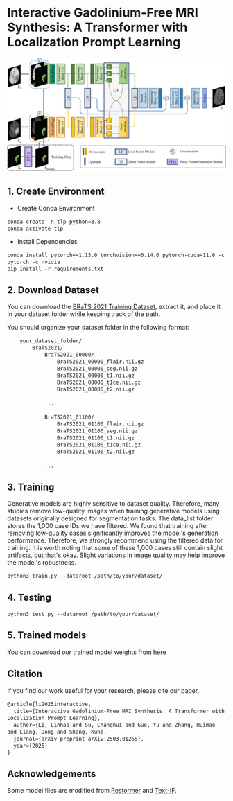 # Interactive Gadolinium-Free MRI Synthesis: A Transformer with Localization Prompt Learning

![Framework](assert/framework.png)

## 1. Create Environment
- Create Conda Environment
```
conda create -n tlp python=3.8
conda activate tlp
```
- Install Dependencies
```
conda install pytorch==1.13.0 torchvision==0.14.0 pytorch-cuda=11.6 -c pytorch -c nvidia
pip install -r requirements.txt
```

## 2. Download Dataset

You can download the [BRaTS 2021 Training Dataset](https://www.kaggle.com/datasets/dschettler8845/brats-2021-task1), extract it, and place it in your dataset folder while keeping track of the path.

You should organize your dataset folder in the following format:
```
    your_dataset_folder/
        BraTS2021/
            BraTS2021_00000/
                BraTS2021_00000_flair.nii.gz
                BraTS2021_00000_seg.nii.gz
                BraTS2021_00000_t1.nii.gz
                BraTS2021_00000_t1ce.nii.gz
                BraTS2021_00000_t2.nii.gz
                
            ...
            
            BraTS2021_01100/
                BraTS2021_01100_flair.nii.gz
                BraTS2021_01100_seg.nii.gz
                BraTS2021_01100_t1.nii.gz
                BraTS2021_01100_t1ce.nii.gz
                BraTS2021_01100_t2.nii.gz
                
            ...
```
##  3. Training
Generative models are highly sensitive to dataset quality. Therefore, many studies remove low-quality images when training generative models using datasets originally designed for segmentation tasks. The data_list folder stores the 1,000 case IDs we have filtered. We found that training after removing low-quality cases significantly improves the model's generation performance. Therefore, we strongly recommend using the filtered data for training. It is worth noting that some of these 1,000 cases still contain slight artifacts, but that's okay. Slight variations in image quality may help improve the model's robustness.
```shell
python3 train.py --dataroot /path/to/your/dataset/
```

##  4. Testing
```shell
python3 test.py --dataroot /path/to/your/dataset/
```

##  5. Trained models
You can download our trained model weights from [here](https://drive.google.com/drive/folders/1YuOdo0ZkL6kNok4slQcICojLpNfU9Sk0?usp=drive_link)

## Citation
If you find our work useful for your research, please cite our paper. 

```
@article{li2025interactive,
  title={Interactive Gadolinium-Free MRI Synthesis: A Transformer with Localization Prompt Learning},
  author={Li, Linhao and Su, Changhui and Guo, Yu and Zhang, Huimao and Liang, Dong and Shang, Kun},
  journal={arXiv preprint arXiv:2503.01265},
  year={2025}
}
```
## Acknowledgements
Some model files are modified from [Restormer](https://github.com/swz30/Restormer) and [Text-IF](https://github.com/XunpengYi/Text-IF).

